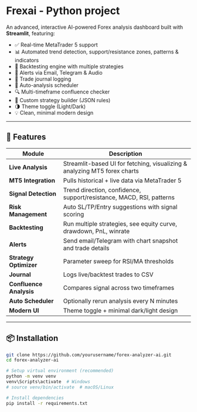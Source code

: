 # Frexai - Python project

An advanced, interactive AI-powered Forex analysis dashboard built with **Streamlit**, featuring:

- ✅ Real-time MetaTrader 5 support
- 📊 Automated trend detection, support/resistance zones, patterns & indicators
- 🧪 Backtesting engine with multiple strategies
- 🔔 Alerts via Email, Telegram & Audio
- 🧾 Trade journal logging
- 🔁 Auto-analysis scheduler
- 🔍 Multi-timeframe confluence checker
- 🧩 Custom strategy builder (JSON rules)
- 🌗 Theme toggle (Light/Dark)
- 💡 Clean, minimal modern design

---

## 🚀 Features

| Module                       | Description                                                                 |
|-----------------------------|-----------------------------------------------------------------------------|
| **Live Analysis**           | Streamlit-based UI for fetching, visualizing & analyzing MT5 forex charts   |
| **MT5 Integration**         | Pulls historical + live data via MetaTrader 5                              |
| **Signal Detection**        | Trend direction, confidence, support/resistance, MACD, RSI, patterns        |
| **Risk Management**         | Auto SL/TP/Entry suggestions with signal scoring                            |
| **Backtesting**             | Run multiple strategies, see equity curve, drawdown, PnL, winrate           |
| **Alerts**                  | Send email/Telegram with chart snapshot and trade details                   |
| **Strategy Optimizer**      | Parameter sweep for RSI/MA thresholds                                       |
| **Journal**                 | Logs live/backtest trades to CSV                                            |
| **Confluence Analysis**     | Compares signal across two timeframes                                       |
| **Auto Scheduler**          | Optionally rerun analysis every N minutes                                   |
| **Modern UI**               | Theme toggle + minimal dark/light design                                    |

---

## 📦 Installation

```bash
git clone https://github.com/yourusername/forex-analyzer-ai.git
cd forex-analyzer-ai

# Setup virtual environment (recommended)
python -m venv venv
venv\Scripts\activate  # Windows
# source venv/bin/activate  # macOS/Linux

# Install dependencies
pip install -r requirements.txt
